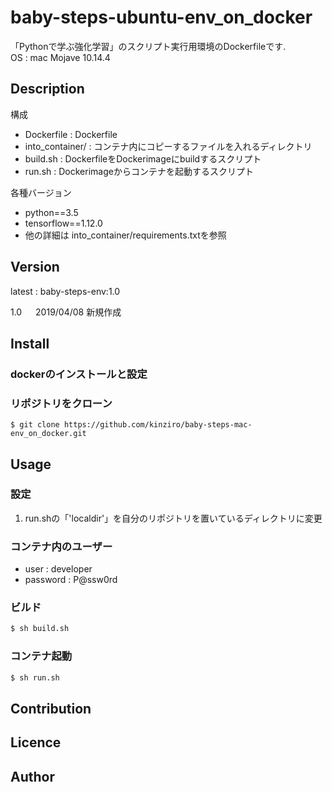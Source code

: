 baby-steps-ubuntu-env_on_docker
====

「Pythonで学ぶ強化学習」のスクリプト実行用環境のDockerfileです.  
OS : mac Mojave 10.14.4  

## Description

構成

- Dockerfile : Dockerfile
- into_container/ : コンテナ内にコピーするファイルを入れるディレクトリ
- build.sh : DockerfileをDockerimageにbuildするスクリプト
- run.sh : Dockerimageからコンテナを起動するスクリプト

各種バージョン
- python==3.5
- tensorflow==1.12.0
- 他の詳細は into_container/requirements.txtを参照

## Version
latest : baby-steps-env:1.0

1.0 &emsp; 2019/04/08 新規作成  

## Install

### dockerのインストールと設定

### リポジトリをクローン
```git
$ git clone https://github.com/kinziro/baby-steps-mac-env_on_docker.git
```

## Usage

### 設定
1. run.shの「'localdir'」を自分のリポジトリを置いているディレクトリに変更

### コンテナ内のユーザー
- user : developer
- password : P@ssw0rd

### ビルド
```build.sh
$ sh build.sh
```

### コンテナ起動
```run.sh
$ sh run.sh
```

## Contribution

## Licence

## Author

